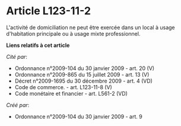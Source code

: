 # Article L123-11-2

L'activité de domiciliation ne peut être exercée dans un local à usage  d'habitation principale ou à usage mixte
professionnel.

**Liens relatifs à cet article**

_Cité par_:

  - Ordonnance n°2009-104 du 30 janvier 2009 - art. 20 (V)
  - Ordonnance n°2009-865 du 15 juillet 2009 - art. 13 (V)
  - Décret n°2009-1695 du 30 décembre 2009 - art. 4 (VD)
  - Code de commerce. - art. L123-11-8 (V)
  - Code monétaire et financier - art. L561-2 (VD)

_Créé par_:

  - Ordonnance n°2009-104 du 30 janvier 2009 - art. 9
